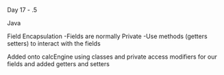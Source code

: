 Day 17 - .5

Java

Field Encapsulation
    -Fields are normally Private
    -Use methods (getters setters) to interact with the fields 

Added onto calcEngine using classes and private access modifiers for our fields and added getters and setters